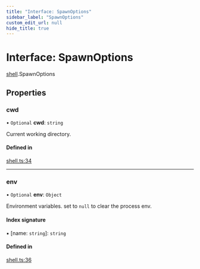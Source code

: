 ```yaml
---
title: "Interface: SpawnOptions"
sidebar_label: "SpawnOptions"
custom_edit_url: null
hide_title: true
---
```


# Interface: SpawnOptions

[shell](../modules/shell.md).SpawnOptions

## Properties

### cwd

• `Optional` **cwd**: `string`

Current working directory.

#### Defined in

[shell.ts:34](https://github.com/tauri-apps/tauri/blob/40d08a6/tooling/api/src/shell.ts#L34)

___

### env

• `Optional` **env**: `Object`

Environment variables. set to `null` to clear the process env.

#### Index signature

▪ [name: `string`]: `string`

#### Defined in

[shell.ts:36](https://github.com/tauri-apps/tauri/blob/40d08a6/tooling/api/src/shell.ts#L36)
